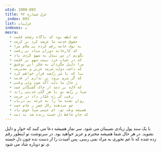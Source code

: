 ```yaml
---
utid: 1000-093
title: غزل شماره ۹۳
_index: 093
list: غزلیات
indexes: ت
mesra:
  - چه لطف بود که ناگاه رشحهِ قلمت
  - حقوق خدمت ما عرضه کرد بر کرمت
  - به نوک خامه رقم کرده‌ یی سلام مرا
  - که کارخانه دوران مباد بی رقمت
  - نگویم از من بیدل به سهو کردی یاد
  - که در حساب خرد نیست سهو بر قلمت
  - مرا ذلیل مگردان به شکر این توفیق
  - که داشت دولت سَرمد عزیز و محترمت
  - بیا که با سَر زُلفت قرار خواهم کرد
  - که گر سرم برود بر ندارم از قدمت
  - ز حال ما دلت آگه شود ولی وقتی
  - که لاله بر دمد از خاک کُشتگان غمت
  - صبا ز زُلف تو با هر گلی حدیثی راند
  - رقیب کی رَهِ غمّاز داد در حرمت
  - روانِ تشنه ما را به جرعه‌ یی دریاب
  - چو می‌دهند زلال خِضرِ ز جام جمت
  - همیشه وقت تو، ای عیسی صبا خوش باد
  - که جان حافظ دل خسته زنده شد به دمت
---
```

با یک سند پول زیادی نصیبتان می شود. سر نماز همیشه دعا می کنید که خوار و ذلیل نشوید. در هر حال شما همیشه محترم و عزیز خواهید بود. در سرنوشت تو اینطور رقم زده شده که تا غم نخوری به مراد نمی رسی. پس امیدت را از دست نده چون دل خسته ی تو دوباره شاد می شود.
